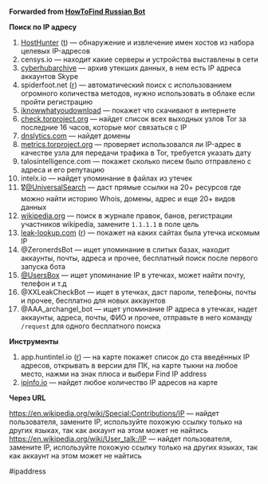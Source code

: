 **Forwarded from [HowToFind Russian Bot](https://t.me/HowToFindRU_Robot)**

**Поиск по IP адресу**

1. [HostHunter](https://github.com/SpiderLabs/HostHunter) ([t](https://telegra.ph/Bukvy-v-skobkah-10-13)) — обнаружение и извлечение имен хостов из набора целевых IP-адресов
2. censys.io — находит какие серверы и устройства выставлены в сети
3. [cyberhubarchive](https://github.com/cyberhubarchive/archive) — архив утекших данных, в нем есть IP адреса аккаунтов Skype
4. spiderfoot.net ([r](https://telegra.ph/Bukvy-v-skobkah-10-13)) — автоматический поиск с использованием огромного количества методов, нужно использовать в облаке если пройти регистрацию
5. [iknowwhatyoudownload](http://iknowwhatyoudownload.com/) — покажет что скачивают в интернете
6. [check.torproject.org](https://check.torproject.org/cgi-bin/TorBulkExitList.py) — найдет список всех выходных узлов Tor за последние 16 часов, которые мог связаться с IP
7. [dnslytics.com](https://dnslytics.com/reverse-ip) — найдет домены
8. [metrics.torproject.org](https://metrics.torproject.org/exonerator.html) — проверяет использовался ли IP-адрес в качестве узла для передачи трафика в Tor, требуется указать дату
9. talosintelligence.com — покажет сколько писем было отправлено с адреса и его репутацию
10. intelx.io — найдет упоминание в файлах из утечек
11. 🎖[@UniversalSearch](http://t.me/UniversalSearchSuperBot) — даст прямые ссылки на 20+ ресурсов где можно найти историю Whois, домены, адрес и еще 20+ видов данных
12. [wikipedia.org](https://ru.wikipedia.org/wiki/%D0%A1%D0%BB%D1%83%D0%B6%D0%B5%D0%B1%D0%BD%D0%B0%D1%8F:%D0%96%D1%83%D1%80%D0%BD%D0%B0%D0%BB%D1%8B?type=&user=&page=%D0%A3%D1%87%D0%B0%D1%81%D1%82%D0%BD%D0%B8%D0%BA%3A1.1.1.1&wpdate=&tagfilter=&wpfilters%5B%5D=newusers) — поиск в журнале правок, банов, регистрации участников wikipedia, замените `1.1.1.1` в поле цель
13. [leak-lookup.com](https://leak-lookup.com/search) ([r](https://telegra.ph/Bukvy-v-skobkah-10-13)) — покажет на каких сайтах была утечка искомым IP
14. @ZeronerdsBot — ищет упоминание в слитых базах, находит аккаунты, почты, адреса и прочее, бесплатный поиск после первого запуска бота
15. [@UsersBox](https://t.me/UUserBBoxBBot) — ищет упоминание IP в утечках, может найти почту, телефон и т.д
16. @XXLeakCheckBot — ищет в утечках, даст пароли, телефоны, почты и прочее, бесплатно для новых аккаунтов
17. @AAA_archangel_bot — ищет упоминание IP адреса в утечках, надет аккаунты, адреса, почты, ФИО и прочее, отправьте в него команду `/request` для одного бесплатного поиска


**Инструменты**

1. app.huntintel.io ([r](https://telegra.ph/Bukvy-v-skobkah-10-13)) — на карте покажет список до ста введённых IP адресов, открывать в версии для ПК, на карте тыкни на любое место, нажми на знак плюса и выбери Find IP address
2. [ipinfo.io](https://ipinfo.io/tools/map) — найдет любое количество IP адресов на карте


**Через URL**

https://en.wikipedia.org/wiki/Special:Contributions/IP — найдет пользователя, замените IP, используйте похожую ссылку только на других языках, так как аккаунт на этом может не найтись
https://en.wikipedia.org/wiki/User_talk:/IP — найдет пользователя, замените IP, используйте похожую ссылку только на других языках, так как аккаунт на этом может не найтись

#ipaddress